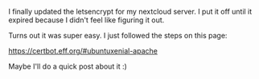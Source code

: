 

I finally updated the letsencrypt for my nextcloud server. I put it off until it expired because I
didn't feel like figuring it out.

Turns out it was super easy. I just followed the steps on this page:

https://certbot.eff.org/#ubuntuxenial-apache


Maybe I'll do a quick post about it :)
